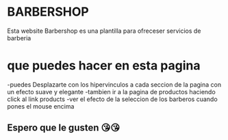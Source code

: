 # BARBERSHOP

Esta website Barbershop es una plantilla para ofreceser servicios de barberia 

# que puedes hacer en esta pagina

-puedes Desplazarte con los hipervinculos a cada seccion de la pagina con un efecto suave y elegante
-tambien ir a la pagina de productos haciendo click al link products
-ver el efecto de la seleccion de los barberos cuando pones el mouse encima

## Espero que le gusten 😘😘



